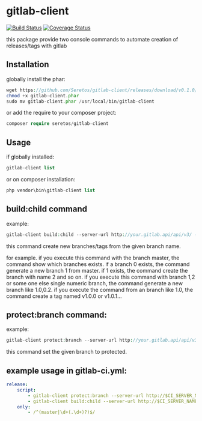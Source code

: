 gitlab-client
=============

[![Build Status](https://travis-ci.org/Seretos/gitlab-client.svg?branch=master)](https://travis-ci.org/Seretos/gitlab-client)
[![Coverage Status](https://coveralls.io/repos/github/Seretos/gitlab-client/badge.svg)](https://coveralls.io/github/Seretos/gitlab-client)

this package provide two console commands to automate creation of releases/tags with gitlab

Installation
------------

globally install the phar:

```php
wget https://github.com/Seretos/gitlab-client/releases/download/v0.1.0/gitlab-client.phar
chmod +x gitlab-client.phar
sudo mv gitlab-client.phar /usr/local/bin/gitlab-client
```

or add the require to your composer project:

```php
composer require seretos/gitlab-client
```

Usage
-----
if globally installed:

```php
gitlab-client list
```

or on composer installation:

```php
php vendor\bin\gitlab-client list
```

build:child command
-------------------

example:

```php
gitlab-client build:child --server-url http://your.gitlab.api/api/v3/ --auth-token yourUserToken --repository yourRepositoryName --branch yourBranch
```

this command create new branches/tags from the given branch name.

for example. if you execute this command with the branch master, the command show which branches exists. if a branch 0 exists,
the command generate a new branch 1 from master. if 1 exists, the command create the branch with name 2 and so on.
if you execute this command with branch 1,2 or some one else single numeric branch, the command generate a new branch like 1.0,0.2.
if you execute the command from an branch like 1.0, the command create a tag named v1.0.0 or v1.0.1...

protect:branch command:
-----------------------

example:

```php
gitlab-client protect:branch --server-url http://your.gitlab.api/api/v3/ --auth-token yourUserToken --repository yourRepositoryName --branch yourBranch
```

this command set the given branch to protected.

example usage in gitlab-ci.yml:
------------------------------

```yml
release:
    script:
        - gitlab-client protect:branch --server-url http://$CI_SERVER_NAME/api/v3/ --auth-token yourToken --repository $CI_PROJECT_NAME --branch $CI_BUILD_REF_NAME
        - gitlab-client build:child --server-url http://$CI_SERVER_NAME/api/v3/ --auth-token yourToken --repository $CI_PROJECT_NAME --branch $CI_BUILD_REF_NAME
    only:
        - /^(master|\d+(.\d+)?)$/
```
